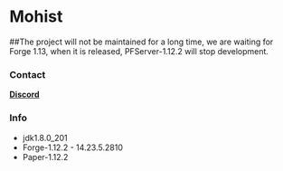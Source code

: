# Mohist

##The project will not be maintained for a long time, we are waiting for Forge 1.13, when it is released, PFServer-1.12.2 will stop development.

### Contact
   [**Discord**](https://discord.gg/HNmmrCV)

### Info
* jdk1.8.0_201
* Forge-1.12.2 - 14.23.5.2810
* Paper-1.12.2
